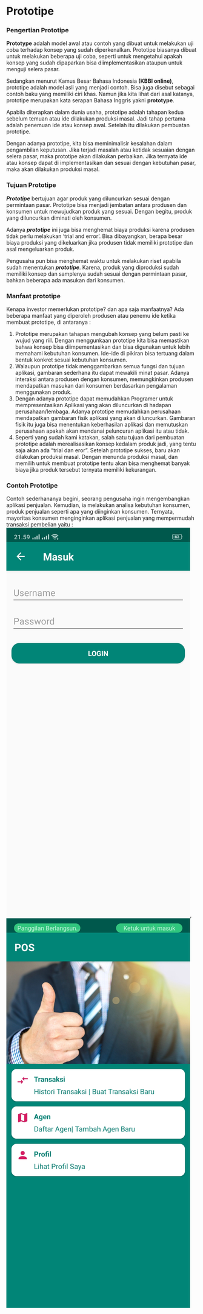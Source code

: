 # Prototipe

### Pengertian Prototipe
**Prototype** adalah model awal atau contoh yang dibuat untuk melakukan uji coba terhadap konsep yang sudah diperkenalkan. Prototipe biasanya dibuat untuk melakukan beberapa uji coba, seperti untuk mengetahui apakah konsep yang sudah dipaparkan bisa diimplementasikan ataupun untuk menguji selera pasar.

Sedangkan menurut Kamus Besar Bahasa Indonesia **(KBBI online)**, prototipe adalah model asli yang menjadi contoh. Bisa juga disebut sebagai contoh baku yang memiliki ciri khas. Namun jika kita lihat dari asal katanya, prototipe merupakan kata serapan Bahasa Inggris yakni **prototype**.

Apabila diterapkan dalam dunia usaha, prototipe adalah tahapan kedua sebelum temuan atau ide dilakukan produksi masal. Jadi tahap pertama adalah penemuan ide atau konsep awal. Setelah itu dilakukan pembuatan prototipe.

Dengan adanya prototipe, kita bisa meminimalisir kesalahan dalam pengambilan keputusan. Jika terjadi masalah atau ketidak sesuaian dengan selera pasar, maka prototipe akan dilakukan perbaikan. Jika ternyata ide atau konsep dapat di implementasikan dan sesuai dengan kebutuhan pasar, maka akan dilakukan produksi masal.

### Tujuan Prototipe

**_Prototipe_** bertujuan agar produk yang diluncurkan sesuai dengan permintaan pasar. Prototipe bisa menjadi jembatan antara produsen dan konsumen untuk mewujudkan produk yang sesuai. Dengan begitu, produk yang diluncurkan diminati oleh konsumen.

Adanya **_prototipe_** ini juga bisa menghemat biaya produksi karena produsen tidak perlu melakukan ‘trial and error’. Bisa dibayangkan, berapa besar biaya produksi yang dikeluarkan jika produsen tidak memiliki prototipe dan asal mengeluarkan produk.

Pengusaha pun bisa menghemat waktu untuk melakukan riset apabila sudah menentukan **_prototipe_**. Karena, produk yang diproduksi sudah memiliki konsep dan samplenya sudah sesuai dengan permintaan pasar, bahkan beberapa ada masukan dari konsumen.

### Manfaat prototipe

Kenapa investor memerlukan prototipe? dan apa saja manfaatnya? Ada beberapa manfaat yang diperoleh produsen atau penemu ide ketika membuat prototipe, di antaranya :

1. Prototipe merupakan tahapan mengubah konsep yang belum pasti ke wujud yang riil. Dengan menggunkaan prototipe kita bisa memastikan bahwa konsep bisa diimpementasikan dan bisa digunakan untuk lebih memahami kebutuhan konsumen. Ide-ide di pikiran bisa tertuang dalam bentuk konkret sesuai kebutuhan konsumen.
2. Walaupun prototipe tidak menggambarkan semua fungsi dan tujuan aplikasi, gambaran sederhana itu dapat mewakili minat pasar. Adanya interaksi antara produsen dengan konsumen, memungkinkan produsen mendapatkan masukan dari konsumen berdasarkan pengalaman menggunakan produk.
3. Dengan adanya prototipe dapat memudahkan Programer untuk mempresentasikan Aplikasi yang akan diluncurkan di hadapan perusahaan/lembaga. Adanya prototipe memudahkan perusahaan mendapatkan gambaran fisik aplikasi yang akan diluncurkan. Gambaran fisik itu juga bisa menentukan keberhasilan aplikasi dan memutuskan perusahaan apakah akan mendanai peluncuran aplikasi itu atau tidak.
4. Seperti yang sudah kami katakan, salah satu tujuan dari pembuatan prototipe adalah merealisasikan konsep kedalam produk jadi, yang tentu saja akan ada “trial dan eror”. Setelah prototipe sukses, baru akan dilakukan produksi masal. Dengan menunda produksi masal, dan memilih untuk membuat prototipe tentu akan bisa menghemat banyak biaya jika produk tersebut ternyata memiliki kekurangan.

### Contoh Prototipe

Contoh sederhananya begini, seorang pengusaha ingin mengembangkan aplikasi penjualan. Kemudian, ia melakukan analisa kebutuhan konsumen, produk penjualan seperti apa yang diinginkan konsumen. Ternyata, mayoritas konsumen menginginkan aplikasi penjualan yang mempermudah transaksi pembelian yaitu :
![Foto](https://raw.githubusercontent.com/commitunuja/android-kotlin/main/foto/01.jpg), ![Foto](https://raw.githubusercontent.com/commitunuja/android-kotlin/main/foto/02.jpg) 
